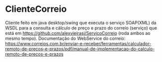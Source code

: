 # ClienteCorreio
Cliente feito em java desktop/swing que executa o serviço SOAP(XML) da WSDL para a consulta e cálculo de preço e prazo do correio (serviço) que está em https://github.com/alexvieirasj/ServicoCorreio (roda ambos ao mesmo tempo). Documentação do WebService do correio: https://www.correios.com.br/enviar-e-receber/ferramentas/calculador-remoto-de-precos-e-prazos/pdf/manual-de-implementacao-do-calculo-remoto-de-precos-e-prazos
